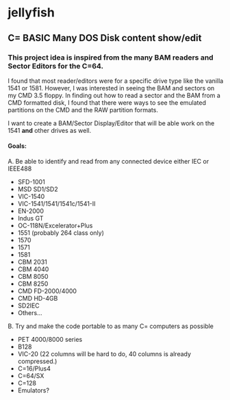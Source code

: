 # jellyfish

## C= BASIC Many DOS Disk content show/edit

### This project idea is inspired from the many BAM readers and Sector Editors for the C=64.

I found that most reader/editors were for a specific drive type like the vanilla 1541 or 1581.
However, I was interested in seeing the BAM and sectors on my CMD 3.5 floppy.
In finding out how to read a sector and the BAM from a CMD formatted disk,
I found that there were ways to see the emulated partitions on the CMD and the RAW partition formats.

I want to create a BAM/Sector Display/Editor that will be able work on the 1541 **and** other drives as well.

#### Goals:

A. Be able to identify and read from any connected device either IEC or IEEE488
  * SFD-1001
  * MSD SD1/SD2
  * VIC-1540
  * VIC-1541/1541/1541c/1541-II
  * EN-2000
  * Indus GT
  * OC-118N/Excelerator+Plus
  * 1551 (probably 264 class only)
  * 1570
  * 1571
  * 1581
  * CBM 2031
  * CBM 4040
  * CBM 8050
  * CBM 8250
  * CMD FD-2000/4000
  * CMD HD-4GB
  * SD2IEC
  * Others...
  
B. Try and make the code portable to as many C= computers as possible
  * PET 4000/8000 series
  * B128
  * VIC-20
    (22 columns will be hard to do, 40 columns is already compressed.)
  * C=16/Plus4
  * C=64/SX
  * C=128
  * Emulators?
